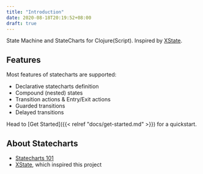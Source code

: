 ```yaml
---
title: "Introduction"
date: 2020-08-18T20:19:52+08:00
draft: true
---
```


State Machine and StateCharts for Clojure(Script). Inspired by [XState](https://github.com/davidkpiano/xstate).

## Features

Most features of statecharts are supported:

* Declarative statecharts definition
* Compound (nested) states
* Transition actions & Entry/Exit actions
* Guarded transitions
* Delayed transitions

Head to [Get Started]({{< relref "docs/get-started.md" >}}) for a quickstart.

## About Statecharts

- [Statecharts 101](https://statecharts.github.io/)
- [XState](https://github.com/davidkpiano/xstate), which inspired this project
